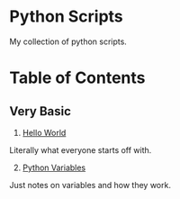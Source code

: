 # Python Scripts

My collection of python scripts.

# Table of Contents

## Very Basic

1. [Hello World](Basic/Hello_World.py)

Literally what everyone starts off with.

2. [Python Variables](Basic/Python_Variables.py)

Just notes on variables and how they work.
